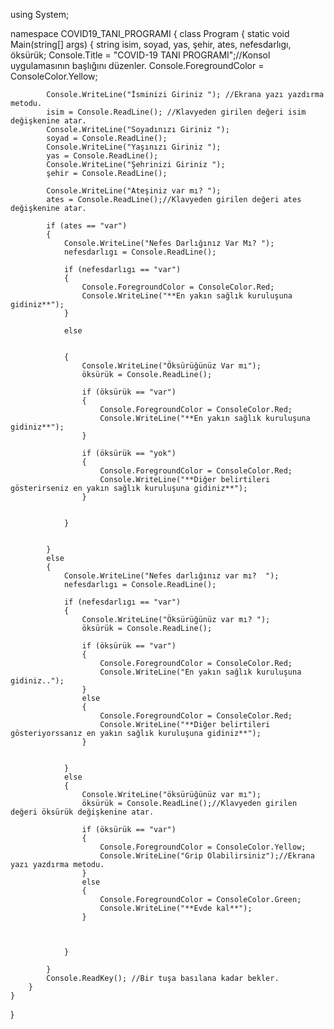 using System;

namespace COVID19_TANI_PROGRAMI
{
    class Program
    {
        static void Main(string[] args)
        {
            string isim, soyad, yas, şehir, ates, nefesdarlıgı, öksürük;
            Console.Title = "COVID-19 TANI PROGRAMI";//Konsol uygulamasının başlığını düzenler.
            Console.ForegroundColor = ConsoleColor.Yellow;

            Console.WriteLine("İsminizi Giriniz "); //Ekrana yazı yazdırma metodu.
            isim = Console.ReadLine(); //Klavyeden girilen değeri isim değişkenine atar.
            Console.WriteLine("Soyadınızı Giriniz ");
            soyad = Console.ReadLine();
            Console.WriteLine("Yaşınızı Giriniz ");
            yas = Console.ReadLine();
            Console.WriteLine("Şehrinizi Giriniz ");
            şehir = Console.ReadLine();

            Console.WriteLine("Ateşiniz var mı? ");
            ates = Console.ReadLine();//Klavyeden girilen değeri ates değişkenine atar.

            if (ates == "var")
            {
                Console.WriteLine("Nefes Darlığınız Var Mı? ");
                nefesdarlıgı = Console.ReadLine();

                if (nefesdarlıgı == "var")
                {
                    Console.ForegroundColor = ConsoleColor.Red;
                    Console.WriteLine("**En yakın sağlık kuruluşuna gidiniz**");
                }

                else


                {
                    Console.WriteLine("Öksürüğünüz Var mı");
                    öksürük = Console.ReadLine();

                    if (öksürük == "var")
                    {
                        Console.ForegroundColor = ConsoleColor.Red;
                        Console.WriteLine("**En yakın sağlık kuruluşuna gidiniz**");
                    }

                    if (öksürük == "yok")
                    {
                        Console.ForegroundColor = ConsoleColor.Red;
                        Console.WriteLine("**Diğer belirtileri gösterirseniz en yakın sağlık kuruluşuna gidiniz**");
                    }


                }


            }
            else
            {
                Console.WriteLine("Nefes darlığınız var mı?  ");
                nefesdarlıgı = Console.ReadLine();

                if (nefesdarlıgı == "var")
                {
                    Console.WriteLine("Öksürüğünüz var mı? ");
                    öksürük = Console.ReadLine();

                    if (öksürük == "var")
                    {
                        Console.ForegroundColor = ConsoleColor.Red;
                        Console.WriteLine("En yakın sağlık kuruluşuna gidiniz..");
                    }
                    else
                    {
                        Console.ForegroundColor = ConsoleColor.Red;
                        Console.WriteLine("**Diğer belirtileri gösteriyorssanız en yakın sağlık kuruluşuna gidiniz**");
                    }


                }
                else
                {
                    Console.WriteLine("öksürüğünüz var mı");
                    öksürük = Console.ReadLine();//Klavyeden girilen değeri öksürük değişkenine atar.

                    if (öksürük == "var")
                    {
                        Console.ForegroundColor = ConsoleColor.Yellow;
                        Console.WriteLine("Grip Olabilirsiniz");//Ekrana yazı yazdırma metodu.
                    }
                    else
                    {
                        Console.ForegroundColor = ConsoleColor.Green;
                        Console.WriteLine("**Evde kal**");
                    }



                }

            }
            Console.ReadKey(); //Bir tuşa basılana kadar bekler.
        }
    }
}
